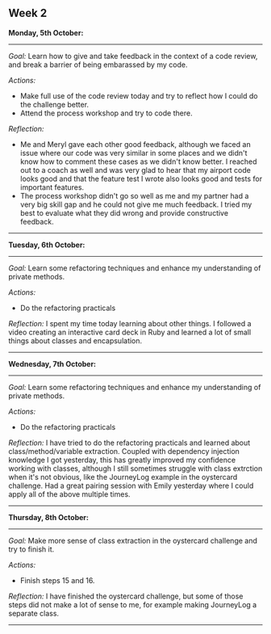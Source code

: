 ## Week 2

**Monday, 5th October:**

--------------------------------------------------------------------------

_Goal:_
Learn how to give and take feedback in the context of a code review, and break a barrier of being embarassed by my code.

_Actions:_
- Make full use of the code review today and try to reflect how I could do the challenge better. 
- Attend the process workshop and try to code there.

_Reflection:_
- Me and Meryl gave each other good feedback, although we faced an issue where our code was very similar in some places and we didn't know how to comment these cases as we didn't know better. I reached out to a coach as well and was very glad to hear that my airport code looks good and that the feature test I wrote also looks good and tests for important features.
- The process workshop didn't go so well as me and my partner had a very big skill gap and he could not give me much feedback. I tried my best to evaluate what they did wrong and provide constructive feedback.

--------------------------------------------------------------------------

**Tuesday, 6th October:**

--------------------------------------------------------------------------

_Goal:_
Learn some refactoring techniques and enhance my understanding of private methods.

_Actions:_
- Do the refactoring practicals

_Reflection:_
I spent my time today learning about other things. I followed a video creating an interactive card deck in Ruby and learned a lot of small things about classes and encapsulation.


--------------------------------------------------------------------------

**Wednesday, 7th October:**

--------------------------------------------------------------------------

_Goal:_
Learn some refactoring techniques and enhance my understanding of private methods.

_Actions:_
- Do the refactoring practicals

_Reflection:_
I have tried to do the refactoring practicals and learned about class/method/variable extraction. Coupled with dependency injection knowledge I got yesterday, this has greatly improved my confidence working with classes, although I still sometimes struggle with class extrction when it's not obvious, like the JourneyLog example in the oystercard challenge.
Had a great pairing session with Emily yesterday where I could apply all of the above multiple times.

--------------------------------------------------------------------------

**Thursday, 8th October:**

--------------------------------------------------------------------------

_Goal:_
Make more sense of class extraction in the oystercard challenge and try to finish it. 

_Actions:_
- Finish steps 15 and 16.

_Reflection:_
I have finished the oystercard challenge, but some of those steps did not make a lot of sense to me, for example making JourneyLog a separate class.

--------------------------------------------------------------------------